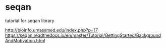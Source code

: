 # seqan
tutorial for seqan library

http://bioinfo.umassmed.edu/index.php?p=17
https://seqan.readthedocs.io/en/master/Tutorial/GettingStarted/BackgroundAndMotivation.html
